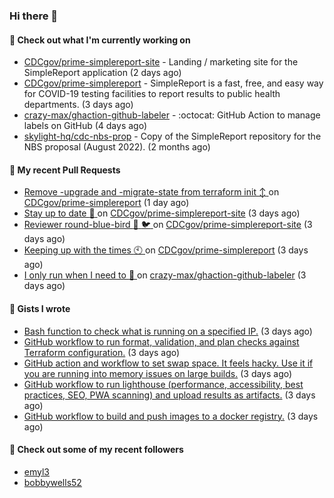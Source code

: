 ### Hi there 👋

#### 🚀 Check out what I'm currently working on

- [CDCgov/prime-simplereport-site](https://github.com/CDCgov/prime-simplereport-site) - Landing / marketing site for the SimpleReport application (2 days ago)
- [CDCgov/prime-simplereport](https://github.com/CDCgov/prime-simplereport) - SimpleReport is a fast, free, and easy way for COVID-19 testing facilities to report results to public health departments. (3 days ago)
- [crazy-max/ghaction-github-labeler](https://github.com/crazy-max/ghaction-github-labeler) - :octocat: GitHub Action to manage labels on GitHub (4 days ago)
- [skylight-hq/cdc-nbs-prop](https://github.com/skylight-hq/cdc-nbs-prop) - Copy of the SimpleReport repository for the NBS proposal (August 2022). (2 months ago)

#### 🔨 My recent Pull Requests

- [Remove -upgrade and -migrate-state from terraform init :arrow_up_down: ](https://github.com/CDCgov/prime-simplereport/pull/4594) on [CDCgov/prime-simplereport](https://github.com/CDCgov/prime-simplereport) (1 day ago)
- [Stay up to date :newspaper: ](https://github.com/CDCgov/prime-simplereport-site/pull/386) on [CDCgov/prime-simplereport-site](https://github.com/CDCgov/prime-simplereport-site) (3 days ago)
- [Reviewer round-blue-bird :thinking: :bird: ](https://github.com/CDCgov/prime-simplereport-site/pull/385) on [CDCgov/prime-simplereport-site](https://github.com/CDCgov/prime-simplereport-site) (3 days ago)
- [Keeping up with the times :clock10: ](https://github.com/CDCgov/prime-simplereport/pull/4566) on [CDCgov/prime-simplereport](https://github.com/CDCgov/prime-simplereport) (3 days ago)
- [I only run when I need to :runner: ](https://github.com/crazy-max/ghaction-github-labeler/pull/180) on [crazy-max/ghaction-github-labeler](https://github.com/crazy-max/ghaction-github-labeler) (3 days ago)

#### 📓 Gists I wrote

- [Bash function to check what is running on a specified IP.](https://gist.github.com/ce30489841fdedc021675981308a399e) (3 days ago)
- [GitHub workflow to run format, validation, and plan checks against Terraform configuration.](https://gist.github.com/0295eabded9fd7994e0e04b86accdc41) (3 days ago)
- [GitHub action and workflow to set swap space. It feels hacky. Use it if you are running into memory issues on large builds.](https://gist.github.com/1c13dca8dc96ed4947f016aae19aacff) (3 days ago)
- [GitHub workflow to run lighthouse (performance, accessibility, best practices, SEO, PWA scanning) and upload results as artifacts.](https://gist.github.com/60fe04c78d86f2bfb5bbf02484826ebe) (3 days ago)
- [GitHub workflow to build and push images to a docker registry.](https://gist.github.com/7845bd98166fd71f05bf829631b23ba7) (3 days ago)

#### 👯 Check out some of my recent followers

- [emyl3](https://github.com/emyl3)
- [bobbywells52](https://github.com/bobbywells52)
